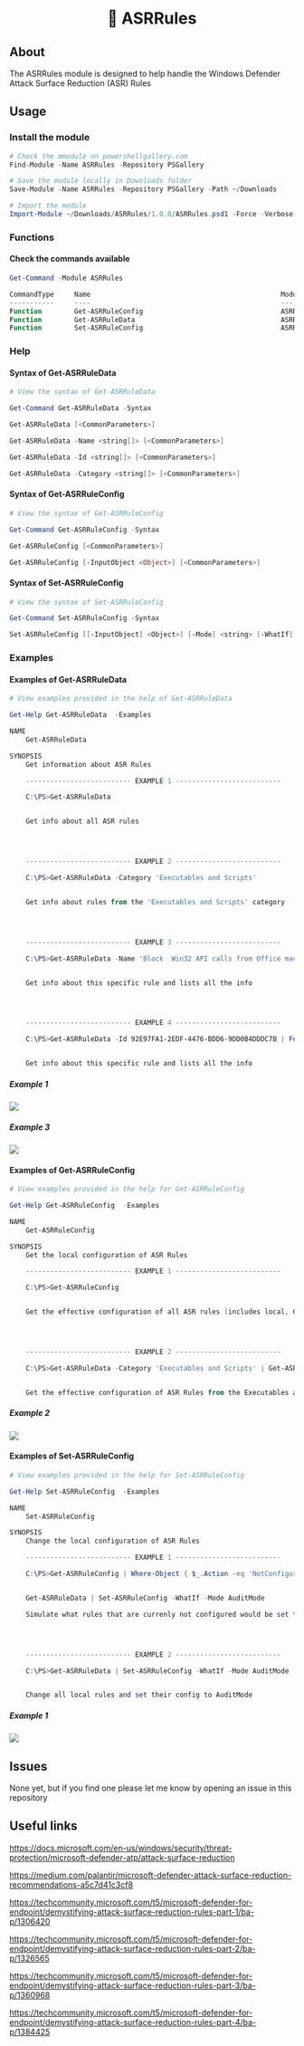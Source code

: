 <strong><p align="center">🚀 ASRRules</p></strong>
=======

## About

The ASRRules module is designed to help handle the Windows Defender Attack Surface Reduction (ASR) Rules

## Usage

### Install the module

```powershell
# Check the mmodule on powershellgallery.com
Find-Module -Name ASRRules -Repository PSGallery

# Save the module locally in Downloads folder
Save-Module -Name ASRRules -Repository PSGallery -Path ~/Downloads

# Import the module
Import-Module ~/Downloads/ASRRules/1.0.0/ASRRules.psd1 -Force -Verbose
```

### Functions

#### Check the commands available

```powershell
Get-Command -Module ASRRules

CommandType     Name                                               ModuleName
-----------     ----                                               ----------
Function        Get-ASRRuleConfig                                  ASRRules
Function        Get-ASRRuleData                                    ASRRules
Function        Set-ASRRuleConfig                                  ASRRules
```

### Help

#### Syntax of Get-ASRRuleData

```powershell
# View the syntax of Get-ASRRuleData

Get-Command Get-ASRRuleData -Syntax

Get-ASRRuleData [<CommonParameters>]

Get-ASRRuleData -Name <string[]> [<CommonParameters>]

Get-ASRRuleData -Id <string[]> [<CommonParameters>]

Get-ASRRuleData -Category <string[]> [<CommonParameters>]
```

#### Syntax of Get-ASRRuleConfig

```powershell
# View the syntax of Get-ASRRuleConfig

Get-Command Get-ASRRuleConfig -Syntax

Get-ASRRuleConfig [<CommonParameters>]

Get-ASRRuleConfig [-InputObject <Object>] [<CommonParameters>]
```

#### Syntax of Set-ASRRuleConfig

```powershell
# View the syntax of Set-ASRRuleConfig

Get-Command Set-ASRRuleConfig -Syntax

Set-ASRRuleConfig [[-InputObject] <Object>] [-Mode] <string> [-WhatIf] [-Confirm] [<CommonParameters>]
```

### Examples

#### Examples of Get-ASRRuleData

```powershell
# View examples provided in the help of Get-ASRRuleData

Get-Help Get-ASRRuleData  -Examples

NAME
    Get-ASRRuleData

SYNOPSIS
    Get information about ASR Rules

    -------------------------- EXAMPLE 1 --------------------------

    C:\PS>Get-ASRRuleData


    Get info about all ASR rules




    -------------------------- EXAMPLE 2 --------------------------

    C:\PS>Get-ASRRuleData -Category 'Executables and Scripts'


    Get info about rules from the 'Executables and Scripts' category




    -------------------------- EXAMPLE 3 --------------------------

    C:\PS>Get-ASRRuleData -Name 'Block  Win32 API calls from Office macros' | Format-List *


    Get info about this specific rule and lists all the info




    -------------------------- EXAMPLE 4 --------------------------

    C:\PS>Get-ASRRuleData -Id 92E97FA1-2EDF-4476-BDD6-9DD0B4DDDC7B | Format-List *


    Get info about this specific rule and lists all the info
```

##### Example 1

<img src=media/Get-ASRRuleData.PNG >

##### Example 3

<img src=media/Get-ASRRuleData-2.PNG >


#### Examples of Get-ASRRuleConfig

```powershell
# View examples provided in the help for Get-ASRRuleConfig

Get-Help Get-ASRRuleConfig  -Examples

NAME
    Get-ASRRuleConfig

SYNOPSIS
    Get the local configuration of ASR Rules

    -------------------------- EXAMPLE 1 --------------------------

    C:\PS>Get-ASRRuleConfig


    Get the effective configuration of all ASR rules (includes local, GPO based,...)




    -------------------------- EXAMPLE 2 --------------------------

    C:\PS>Get-ASRRuleData -Category 'Executables and Scripts' | Get-ASRRuleConfig


    Get the effective configuration of ASR Rules from the Executables and Scripts category
```

##### Example 2

<img src=media/Get-ASRConfig-2.PNG >

#### Examples of Set-ASRRuleConfig

```powershell
# View examples provided in the help for Set-ASRRuleConfig

Get-Help Set-ASRRuleConfig  -Examples

NAME
    Set-ASRRuleConfig

SYNOPSIS
    Change the local configuration of ASR Rules

    -------------------------- EXAMPLE 1 --------------------------

    C:\PS>Get-ASRRuleConfig | Where-Object { $_.Action -eq 'NotConfigured' } |


    Get-ASRRuleData | Set-ASRRuleConfig -WhatIf -Mode AuditMode

    Simulate what rules that are currenly not configured would be set to Audit.




    -------------------------- EXAMPLE 2 --------------------------

    C:\PS>Get-ASRRuleData | Set-ASRRuleConfig -WhatIf -Mode AuditMode


    Change all local rules and set their config to AuditMode
```

##### Example 1

<img src=media/Set-ASRConfig.PNG >

## Issues

None yet, but if you find one please let me know by opening an issue in this repository

## Useful links

https://docs.microsoft.com/en-us/windows/security/threat-protection/microsoft-defender-atp/attack-surface-reduction

https://medium.com/palantir/microsoft-defender-attack-surface-reduction-recommendations-a5c7d41c3cf8

https://techcommunity.microsoft.com/t5/microsoft-defender-for-endpoint/demystifying-attack-surface-reduction-rules-part-1/ba-p/1306420

https://techcommunity.microsoft.com/t5/microsoft-defender-for-endpoint/demystifying-attack-surface-reduction-rules-part-2/ba-p/1326565

https://techcommunity.microsoft.com/t5/microsoft-defender-for-endpoint/demystifying-attack-surface-reduction-rules-part-3/ba-p/1360968

https://techcommunity.microsoft.com/t5/microsoft-defender-for-endpoint/demystifying-attack-surface-reduction-rules-part-4/ba-p/1384425
